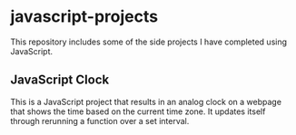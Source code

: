 # javascript-projects
This repository includes some of the side projects I have completed using JavaScript.

## JavaScript Clock
This is a JavaScript project that results in an analog clock on a webpage that shows the time based on the current time zone. It updates itself through rerunning a function over a set interval.
